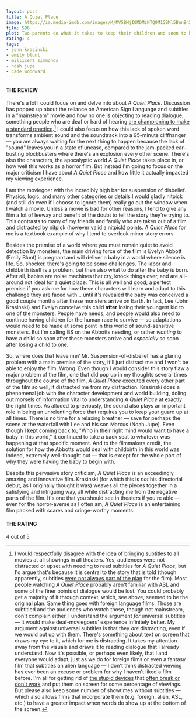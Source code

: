 ```yaml
---
layout: post
title: A Quiet Place
image: https://ia.media-imdb.com/images/M/MV5BMjI0MDMzNTQ0M15BMl5BanBnXkFtZTgwMTM5NzM3NDM@._V1_UX182_CR0,0,182,268_AL_.jpg
film: 596
plot: Two parents do what it takes to keep their children and soon to be newborn safe in a world full of creatures hunting every sound they can hear. Not a sound can be heard from the family hiding in silence, but all it takes is one noise and everything can go wrong.
rating: 4
tags:
- john krasinski
- emily blunt
- millicent simmonds
- noah jupe
- cade woodward
---
```


#### THE REVIEW
There's a lot I could focus on and delve into about *A Quiet Place*. Discussion has popped up about the reliance on American Sign Language and subtitles in a "mainstream" movie and how no one is objecting to reading dialogue, something people who are deaf or hard of hearing [are championing to make a standard practice][1].[^1] I could also focus on how this lack of spoken word transforms ambient sound and the soundtrack into a 95-minute cliffhanger &mdash; you are always waiting for the next thing to happen because the lack of "sound" leaves you in a state of unease, compared to the jam-packed ear-busting blockbusters where there's an explosion every other scene. There's also the characters, the apocalyptic world *A Quiet Place* takes place in, or how well this works as a horror film. But instead I'm going to focus on the major criticism I have about *A Quiet Place* and how little it actually impacted my viewing experience.

I am the moviegoer with the incredibly high bar for suspension of disbelief. Physics, logic, and many other categories or details I would gladly nitpick (and still do even if I choose to ignore them) really go out the window when I watch a movie. Unless a movie is bad for other reasons, I tend to give any film a lot of leeway and benefit of the doubt to tell the story they're trying to. This contrasts to many of my friends and family who are taken out of a film and distracted by nitpick (however valid a nitpick) points. *A Quiet Place* for me is a textbook example of why I tend to overlook minor story errors.

Besides the premise of a world where you must remain quiet to avoid detection by monsters, the main driving force of the film is Evelyn Abbott (Emily Blunt) is pregnant and will deliver a baby in a world where silence is life. So, shocker, there's going to be some challenges. The labor and childbirth itself is a problem, but then also what to do after the baby is born. After all, babies are noise machines that cry, knock things over, and are all-around not ideal for a quiet place. This is all well and good; a perfect premise if you ask me for how these characters will learn and adapt to this challenge they are faced with... until it's revealed the baby was conceived a good couple months after these monsters arrive on Earth. In fact, Lee (John Krasinski) and Evelyn conceive this child **after** losing their youngest kid to one of the monsters. People have needs, and people would also need to continue having children for the human race to survive &mdash; so adaptations would need to be made at some point in this world of sound-sensitive monsters. But I'm calling BS on the Abbotts needing, or rather *wanting* to have a child so soon after these monsters arrive and *especially* so soon after losing a child to one.

So, where does that leave me? Mr. Suspension-of-disbelief has a glaring problem with a main premise of the story, it'll just distract me and I won't be able to enjoy the film. Wrong. Even though I would consider this story flaw a major problem of the film, one that did pop up in my thoughts several times throughout the course of the film, *A Quiet Place* executed every other part of the film so well, it distracted me from my distraction. Krasinski does a phenomenal job with the character development and world building, doling out morsels of information vital to understanding *A Quiet Place* at exactly the right times. As alluded to previously, the sound also plays an important role in being an unrelenting force that requires you to keep your guard up at all times. There is no time for a relaxing breather &mdash; save for perhaps the scene at the waterfall with Lee and his son Marcus (Noah Jupe). Even though I kept coming back to, "Who in their right mind would want to have a baby in this world," it continued to take a back seat to whatever was happening at that specific moment. And to the filmmakers credit, the solution for how the Abbotts would deal with childbirth in this world was indeed, extremely well-thought out &mdash; that is except for the whole part of why they were having the baby to begin with.

Despite this pervasive story criticism, *A Quiet Place* is an exceedingly amazing and innovative film. Krasinski (for which this is *not* his directorial debut, as I originally thought it was) weaves all the pieces together in a satisfying and intriguing way, all while distracting me from the negative parts of the film. It's one that you should see in theaters if you're able &mdash; even for the horror-averse as I often am, *A Quiet Place* is an entertaining film packed with scares and cringe-worthy moments.

#### THE RATING
4 out of 5

[^1]: I would respectfully disagree with the idea of bringing subtitles to all movies at all showings in all theaters. Yes, audiences were not distracted or upset with needing to read subtitles for *A Quiet Place*, but I'd argue that's because it is central to the story that is told (though apparently, subtitles [were not always part of the plan][2] for the film). Most people watching *A Quiet Place* probably aren't familiar with ASL and some of the finer points of dialogue would be lost. You could probably get a majority of it through context, which, see above, seemed to be the original plan. Same thing goes with foreign language films. Those are subtitled and the audiences who watch those, though not mainstream, don't complain either. I understand the argument *for* universal subtitles &mdash; it would make deaf-moviegoers' experience infinitely better. My argument against universal subtitles is that they *are* distracting, even if we would put up with them. There's something about text on screen that draws my eye to it, which for me is distracting. It takes my attention away from the visuals and draws it to reading dialogue that I already understand. Now it's possible, or perhaps even likely, that I and everyone would adapt, just as we do for foreign films or even a fantasy film that subtitles an alien language &mdash; I don't think distracted viewing has ever been an excuse or problem for why I haven't liked a film before. I'm all for getting rid of [the stupid devices][3] that [often break or don't work][4] and put them on screen for some percentage of viewings. But please also keep some number of showtimes without subtitles &mdash; which also allows films that incorporate them (e.g. foreign, alien, ASL, etc.) to have a greater impact when words do show up at the bottom of the screen.

[1]: http://www.houstonpress.com/arts/the-case-for-universal-subtitles-as-evidenced-by-a-quiet-place-10394866
[2]: https://www.cinemablend.com/news/2400432/why-a-quiet-place-uses-subtitles-for-its-sign-language-scenes
[3]: https://www.amctheatres.com/assistive-moviegoing
[4]: http://www.bbc.com/news/disability-43111662